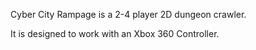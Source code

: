 Cyber City Rampage is a 2-4 player 2D dungeon crawler.

It is designed to work with an Xbox 360 Controller. 
